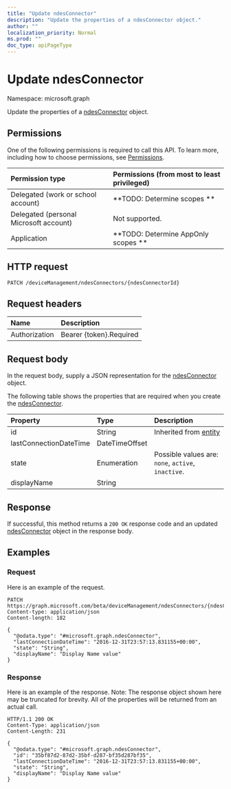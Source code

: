 ```yaml
---
title: "Update ndesConnector"
description: "Update the properties of a ndesConnector object."
author: ""
localization_priority: Normal
ms.prod: ""
doc_type: apiPageType
---
```


# Update ndesConnector

Namespace: microsoft.graph

Update the properties of a [ndesConnector](../resources/ndesconnector.md) object.

## Permissions
One of the following permissions is required to call this API. To learn more, including how to choose permissions, see [Permissions](/concepts/permissions-reference.md).

|Permission type|Permissions (from most to least privileged)|
|:---|:---|
|Delegated (work or school account)|**TODO: Determine scopes **|
|Delegated (personal Microsoft account)|Not supported.|
|Application|**TODO: Determine AppOnly scopes **|

## HTTP request
<!-- {
  "blockType": "ignored"
}
-->
``` http
PATCH /deviceManagement/ndesConnectors/{ndesConnectorId}
```

## Request headers
|Name|Description|
|:---|:---|
|Authorization|Bearer {token}.Required|

## Request body
In the request body, supply a JSON representation for the [ndesConnector](../resources/ndesconnector.md) object.

The following table shows the properties that are required when you create the [ndesConnector](../resources/ndesconnector.md).

|Property|Type|Description|
|:---|:---|:---|
|id|String| Inherited from [entity](../resources/entity.md)|
|lastConnectionDateTime|DateTimeOffset||
|state|Enumeration| Possible values are: `none`, `active`, `inactive`.|
|displayName|String||



## Response
If successful, this method returns a `200 OK` response code and an updated [ndesConnector](../resources/ndesconnector.md) object in the response body.

## Examples

### Request
Here is an example of the request.
<!-- {
  "blockType": "request",
  "name": "update_ndesconnector"
}
-->
``` http
PATCH https://graph.microsoft.com/beta/deviceManagement/ndesConnectors/{ndesConnectorId}
Content-type: application/json
Content-length: 182

{
  "@odata.type": "#microsoft.graph.ndesConnector",
  "lastConnectionDateTime": "2016-12-31T23:57:13.831155+00:00",
  "state": "String",
  "displayName": "Display Name value"
}
```

### Response
Here is an example of the response. Note: The response object shown here may be truncated for brevity. All of the properties will be returned from an actual call.
<!-- {
  "blockType": "response",
  "truncated": true
}
-->
``` http
HTTP/1.1 200 OK
Content-Type: application/json
Content-Length: 231

{
  "@odata.type": "#microsoft.graph.ndesConnector",
  "id": "35bf87d2-87d2-35bf-d287-bf35d287bf35",
  "lastConnectionDateTime": "2016-12-31T23:57:13.831155+00:00",
  "state": "String",
  "displayName": "Display Name value"
}
```

